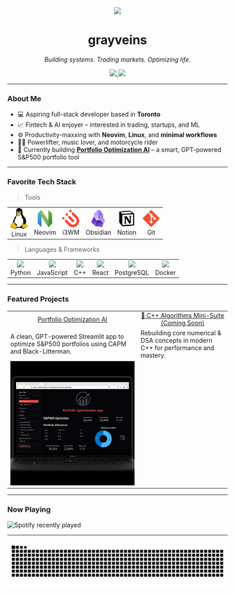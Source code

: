 <div align="center">
  <img src="https://media.tenor.com/xAYj92aUDLIAAAAM/guts.gif" height="180" />
</div>

<h1 align="center">grayveins</h1>
<p align="center"><em>Building systems. Trading markets. Optimizing life.</em></p>

<div align="center">
  <a href="https://www.linkedin.com/in/troyggabriel" target="_blank">
    <img src="https://img.shields.io/badge/LinkedIn-0077B5?logo=linkedin&logoColor=white&style=for-the-badge" height="30"/>
  </a>
  <a href="https://discord.com/users/your_discord" target="_blank">
    <img src="https://img.shields.io/badge/Discord-5865F2?logo=discord&logoColor=white&style=for-the-badge" height="30" />
  </a>
</div>

---

### About Me

- 💻 Aspiring full-stack developer based in **Toronto**
- 📈 Fintech & AI enjoyer – interested in trading, startups, and ML
- ⚙️ Productivity-maxxing with **Neovim**, **Linux**, and **minimal workflows**
- 🏋️‍♂️ Powerlifter, music lover, and motorcycle rider
- 🔭 Currently building [**Portfolio Optimization AI**](https://grayveins-portfolio-optimization-ai-streamlit-app-vbhxhb.streamlit.app/) – a smart, GPT-powered S&P500 portfolio tool

---

### Favorite Tech Stack

<blockquote>Tools</blockquote>

<table>
  <tr>
    <td align="center"><img src="images/logos/linux_logo.webp" width="40" /><br>Linux</td>
    <td align="center"><img src="images/logos/neovimio-icon.svg" width="40" /><br>Neovim</td>
    <td align="center"><img src="images/logos/i3wm.png" width="40" /><br>i3WM</td>
    <td align="center"><img src="images/logos/obsidian.png" width="40" /><br>Obsidian</td>
    <td align="center"><img src="images/logos/notion_logo.png" width="40" /><br>Notion</td>
    <td align="center"><img src="images/logos/git_logo.png" width="40" /><br>Git</td>
  </tr>
</table>

<blockquote>Languages & Frameworks</blockquote>

<table>
  <tr>
    <td align="center"><img src="https://cdn.jsdelivr.net/gh/devicons/devicon/icons/python/python-original.svg" width="40"/><br>Python</td>
    <td align="center"><img src="https://cdn.jsdelivr.net/gh/devicons/devicon/icons/javascript/javascript-original.svg" width="40"/><br>JavaScript</td>
    <td align="center"><img src="https://cdn.jsdelivr.net/gh/devicons/devicon/icons/cplusplus/cplusplus-original.svg" width="40"/><br>C++</td>
    <td align="center"><img src="https://cdn.jsdelivr.net/gh/devicons/devicon/icons/react/react-original.svg" width="40"/><br>React</td>
    <td align="center"><img src="https://cdn.jsdelivr.net/gh/devicons/devicon/icons/postgresql/postgresql-original.svg" width="40"/><br>PostgreSQL</td>
    <td align="center"><img src="https://cdn.jsdelivr.net/gh/devicons/devicon/icons/docker/docker-original.svg" width="40"/><br>Docker</td>
  </tr>
</table>

---

### Featured Projects

<table>
  <tr>
    <td align="center"><a href="https://grayveins-portfolio-optimization-ai-streamlit-app-vbhxhb.streamlit.app">Portfolio Optimization AI</a></td>
    <td align="center"><a href="#">🔧 C++ Algorithms Mini-Suite (Coming Soon)</a></td>
  </tr>
  <tr>
    <td>A clean, GPT-powered Streamlit app to optimize S&P500 portfolios using CAPM and Black-Litterman.</td>
    <td>Rebuilding core numerical & DSA concepts in modern C++ for performance and mastery.</td>
  </tr>
  <tr>
    <td><img src="images/illustrations/portfolio_ai.png" width="100%"></td>
    <td><!-- No image yet for C++ suite --></td>
  </tr>
</table>

---

### Now Playing

![Spotify recently played](https://spotify-recently-played-readme.vercel.app/api?user=thec2yfaxlvr9pjgpv98inkse)

---

![snake gif](https://github.com/grayveins/grayveins/blob/output/github-snake-dark.svg)

